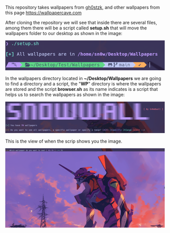 This repository takes wallpapers from [gh0stzk](https://github.com/gh0stzk/dotfiles), and other wallpapers from this page https://wallpapercave.com

After cloning the repository we will see that inside there are several files, among them there will be a script called **setup.sh** that will move the wallpapers folder to our desktop as shown in the image:

![Image1](Images/image1.png)

In the wallpapers directory located in **~/Desktop/Wallpapers** we are going to find a directory and a script, the "**WP**" directory is where the wallpapers are stored and the script **browser.sh** as its name indicates is a script that helps us to search the wallpapers as shown in the image:

![Image2](Images/image2.png)

This is the view of when the scrip shows you the image.

![Image3](Images/image3.png)
